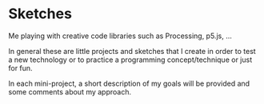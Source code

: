 # Sketches

Me playing with creative code libraries such as Processing, p5.js, ...

In general these are little projects and sketches that I create in order to test a new technology or to practice a programming concept/technique or just for fun.

In each mini-project, a short description of my goals will be provided and some comments about my approach.
